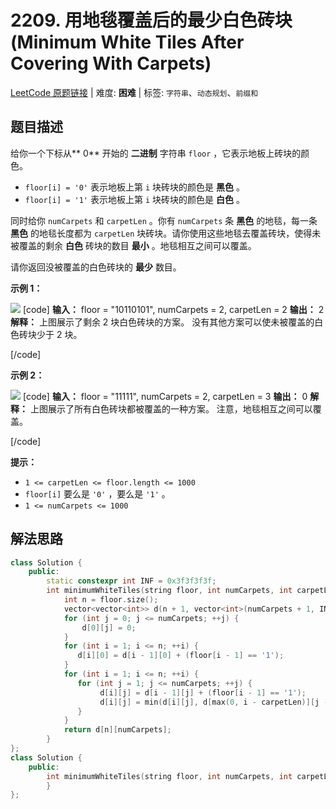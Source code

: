 # 2209. 用地毯覆盖后的最少白色砖块 (Minimum White Tiles After Covering With Carpets)

[LeetCode 原题链接](https://leetcode.cn/problems/minimum-white-tiles-after-covering-with-carpets/) | 难度: **困难** | 标签: `字符串`、`动态规划`、`前缀和`

## 题目描述

给你一个下标从**  0** 开始的 **二进制**  字符串 `floor` ，它表示地板上砖块的颜色。

  * `floor[i] = '0'` 表示地板上第 `i` 块砖块的颜色是 **黑色**  。
  * `floor[i] = '1'` 表示地板上第 `i` 块砖块的颜色是 **白色**  。

同时给你 `numCarpets` 和 `carpetLen` 。你有 `numCarpets` 条 **黑色**  的地毯，每一条 **黑色**  的地毯长度都为 `carpetLen` 块砖块。请你使用这些地毯去覆盖砖块，使得未被覆盖的剩余 **白色**  砖块的数目 **最小**  。地毯相互之间可以覆盖。

请你返回没被覆盖的白色砖块的 **最少**  数目。

 

**示例 1：**

![](https://assets.leetcode.com/uploads/2022/02/10/ex1-1.png)
[code] 
    **输入：** floor = "10110101", numCarpets = 2, carpetLen = 2
    **输出：** 2
    **解释：**
    上图展示了剩余 2 块白色砖块的方案。
    没有其他方案可以使未被覆盖的白色砖块少于 2 块。
    
[/code]

**示例 2：**

![](https://assets.leetcode.com/uploads/2022/02/10/ex2.png)
[code] 
    **输入：** floor = "11111", numCarpets = 2, carpetLen = 3
    **输出：** 0
    **解释：**
    上图展示了所有白色砖块都被覆盖的一种方案。
    注意，地毯相互之间可以覆盖。
    
[/code]

 

**提示：**

  * `1 <= carpetLen <= floor.length <= 1000`
  * `floor[i]` 要么是 `'0'` ，要么是 `'1'` 。
  * `1 <= numCarpets <= 1000`

## 解法思路

```cpp
class Solution {
    public:
        static constexpr int INF = 0x3f3f3f3f;
        int minimumWhiteTiles(string floor, int numCarpets, int carpetLen) {
            int n = floor.size();
            vector<vector<int>> d(n + 1, vector<int>(numCarpets + 1, INF));
            for (int j = 0; j <= numCarpets; ++j) {
                d[0][j] = 0;
            }
            for (int i = 1; i <= n; ++i) {
               d[i][0] = d[i - 1][0] + (floor[i - 1] == '1'); 
            }
            for (int i = 1; i <= n; ++i) {
               for (int j = 1; j <= numCarpets; ++j) {
                    d[i][j] = d[i - 1][j] + (floor[i - 1] == '1');
                    d[i][j] = min(d[i][j], d[max(0, i - carpetLen)][j - 1]);
               }
            }
            return d[n][numCarpets];
        }
};
class Solution {
    public:
        int minimumWhiteTiles(string floor, int numCarpets, int carpetLen) {
        }
};
```

